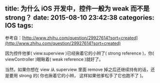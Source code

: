 title: 为什么 iOS 开发中，控件一般为 weak 而不是 strong？
date: 2015-08-10 23:42:38
categories: IOS
tags:
---
参考自：[http://www.zhihu.com/question/29927614?sort=created](http://www.zhihu.com/question/29927614?sort=created)


因为控件他爹( view.superview )已经揪着它的小辫了( strong reference )，你( viewController )眼瞅着( weak reference )就好了。

当然，如果你想在 view 从 superview 里面 remove 掉之后还继续持有的话，还是要用 strong 的( 你也揪着它的小辫， 这样如果他爹松手了它也跑不了 )。